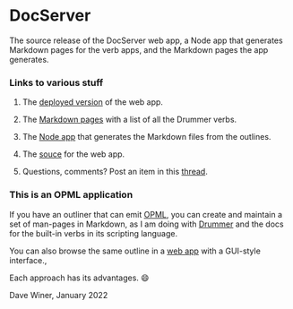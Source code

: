 # DocServer

The source release of the DocServer web app, a Node app that generates Markdown pages for the verb apps, and the Markdown pages the app generates.

### Links to various stuff

1. The <a href="http://docserver.scripting.com/">deployed version</a> of the web app.

2. The <a href="https://github.com/scripting/docServer/tree/main/docs">Markdown pages</a> with a list of all the Drummer verbs.

3. The <a href="https://github.com/scripting/docServer/tree/main/markdownapp">Node app</a> that generates the Markdown files from the outlines. 

4. The <a href="https://github.com/scripting/docServer/tree/main/webapp">souce</a> for the web app. 

5. Questions, comments? Post an item in this <a href="https://github.com/scripting/drummerSupport/issues/148">thread</a>. 

### This is an OPML application

If you have an outliner that can emit <a href="http://opml.org/">OPML</a>, you can create and maintain a set of man-pages in Markdown, as I am doing with <a href="http://drummer.scripting.com/">Drummer</a> and the docs for the built-in verbs in its scripting language. 

You can also browse the same outline in a <a href="http://docserver.scripting.com/">web app</a> with a GUI-style interface., 

Each approach has its advantages. :smile:

Dave Winer, January 2022

